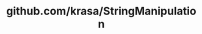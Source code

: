 ---
layout: post
title: github.com/krasa/StringManipulation
categories: link
tags: [انگلیسی, برنامه‌نویسی]
---